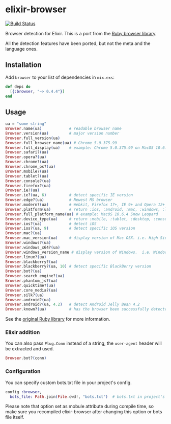 # elixir-browser

[![Build Status](https://travis-ci.org/tuvistavie/elixir-browser.svg?branch=master)](https://travis-ci.org/tuvistavie/elixir-browser)

Browser detection for Elixir.
This is a port from the [Ruby browser library](https://github.com/fnando/browser).

All the detection features have been ported, but not the meta and the language ones.

## Installation

Add `browser` to your list of dependencies in `mix.exs`:

```elixir
def deps do
  [{:browser, "~> 0.4.4"}]
end
```

## Usage

```elixir
ua = "some string"
Browser.name(ua)            # readable browser name
Browser.version(ua)         # major version number
Browser.full_version(ua)
Browser.full_browser_name(ua) # Chrome 5.0.375.99
Browser.full_display(ua)    # example: Chrome 5.0.375.99 on MacOS 10.6.4 Snow Leopard
Browser.safari?(ua)
Browser.opera?(ua)
Browser.chrome?(ua)
Browser.chrome_os?(ua)
Browser.mobile?(ua)
Browser.tablet?(ua)
Browser.console?(ua)
Browser.firefox?(ua)
Browser.ie?(ua)
Browser.ie?(ua, 6)          # detect specific IE version
Browser.edge?(ua)           # Newest MS browser
Browser.modern?(ua)         # Webkit, Firefox 17+, IE 9+ and Opera 12+
Browser.platform(ua)        # return :ios, :android, :mac, :windows, :linux or :other
Browser.full_platform_name(ua) # example: MacOS 10.6.4 Snow Leopard
Browser.device_type(ua)     # return :mobile, :tablet, :desktop, :console, :unknown
Browser.ios?(ua)            # detect iOS
Browser.ios?(ua, 9)         # detect specific iOS version
Browser.mac?(ua)
Browser.mac_version(ua)     # display version of Mac OSX. i.e. High Sierra
Browser.windows?(ua)
Browser.windows_x64?(ua)
Browser.windows_version_name # display version of Windows.  i.e. Windows 10
Browser.linux?(ua)
Browser.blackberry?(ua)
Browser.blackberry?(ua, 10) # detect specific BlackBerry version
Browser.bot?(ua)
Browser.search_engine?(ua)
Browser.phantom_js?(ua)
Browser.quicktime?(ua)
Browser.core_media?(ua)
Browser.silk?(ua)
Browser.android?(ua)
Browser.android?(ua, 4.2)   # detect Android Jelly Bean 4.2
Browser.known?(ua)          # has the browser been successfully detected?
```

See the [original Ruby library](https://github.com/fnando/browser) for more information.

### Elixir addition

You can also pass `Plug.Conn` instead of a string, the `user-agent` header will
be extracted and used.

```elixir
Browser.bot?(conn)
```

### Configuration

You can specify custom bots.txt file in your project's config.

```elixir
config :browser,
  bots_file: Path.join(File.cwd!, "bots.txt")  # bots.txt in project's root
```

Please note that option set as mobule attribute during compile time, so make sure you recompiled elixir-browser after changing this option or bots file itself.
